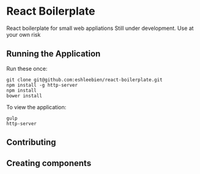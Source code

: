 React Boilerplate
=====

React boilerplate for small web appliations
Still under development. Use at your own risk

Running the Application
---------------------

Run these once:

```
git clone git@github.com:eshleebien/react-boilerplate.git
npm install -g http-server
npm install
bower install
```

To view the application:

```
gulp
http-server
```

Contributing
---

**Creating components**
---

